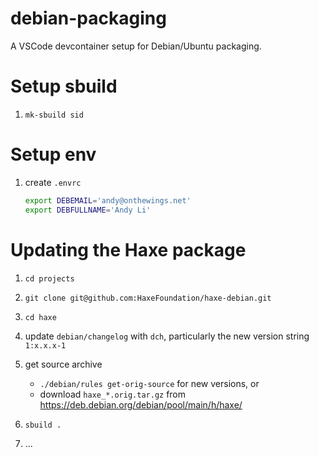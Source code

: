# debian-packaging

A VSCode devcontainer setup for Debian/Ubuntu packaging.

# Setup sbuild

 1. `mk-sbuild sid`

# Setup env

 1. create `.envrc`
    ```sh
    export DEBEMAIL='andy@onthewings.net'
    export DEBFULLNAME='Andy Li'
    ```

# Updating the Haxe package

 1. `cd projects`

 2. `git clone git@github.com:HaxeFoundation/haxe-debian.git`

 3. `cd haxe`

 4. update `debian/changelog` with `dch`, particularly the new version string `1:x.x.x-1`

 5. get source archive
    - `./debian/rules get-orig-source` for new versions, or
    - download `haxe_*.orig.tar.gz` from https://deb.debian.org/debian/pool/main/h/haxe/

 6. `sbuild .`

 7. ...

